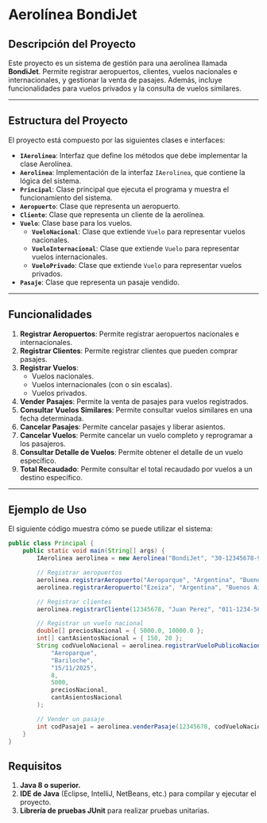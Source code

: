 # Aerolínea BondiJet

## Descripción del Proyecto
Este proyecto es un sistema de gestión para una aerolínea llamada **BondiJet**. Permite registrar aeropuertos, clientes, vuelos nacionales e internacionales, y gestionar la venta de pasajes. Además, incluye funcionalidades para vuelos privados y la consulta de vuelos similares.

---

## Estructura del Proyecto
El proyecto está compuesto por las siguientes clases e interfaces:

- **`IAerolinea`**: Interfaz que define los métodos que debe implementar la clase Aerolínea.
- **`Aerolinea`**: Implementación de la interfaz `IAerolinea`, que contiene la lógica del sistema.
- **`Principal`**: Clase principal que ejecuta el programa y muestra el funcionamiento del sistema.
- **`Aeropuerto`**: Clase que representa un aeropuerto.
- **`Cliente`**: Clase que representa un cliente de la aerolínea.
- **`Vuelo`**: Clase base para los vuelos.
  - **`VueloNacional`**: Clase que extiende `Vuelo` para representar vuelos nacionales.
  - **`VueloInternacional`**: Clase que extiende `Vuelo` para representar vuelos internacionales.
  - **`VueloPrivado`**: Clase que extiende `Vuelo` para representar vuelos privados.
- **`Pasaje`**: Clase que representa un pasaje vendido.

---

## Funcionalidades
1. **Registrar Aeropuertos**: Permite registrar aeropuertos nacionales e internacionales.
2. **Registrar Clientes**: Permite registrar clientes que pueden comprar pasajes.
3. **Registrar Vuelos**:
   - Vuelos nacionales.
   - Vuelos internacionales (con o sin escalas).
   - Vuelos privados.
4. **Vender Pasajes**: Permite la venta de pasajes para vuelos registrados.
5. **Consultar Vuelos Similares**: Permite consultar vuelos similares en una fecha determinada.
6. **Cancelar Pasajes**: Permite cancelar pasajes y liberar asientos.
7. **Cancelar Vuelos**: Permite cancelar un vuelo completo y reprogramar a los pasajeros.
8. **Consultar Detalle de Vuelos**: Permite obtener el detalle de un vuelo específico.
9. **Total Recaudado**: Permite consultar el total recaudado por vuelos a un destino específico.

---

## Ejemplo de Uso
El siguiente código muestra cómo se puede utilizar el sistema:

```java
public class Principal {
    public static void main(String[] args) {
        IAerolinea aerolinea = new Aerolinea("BondiJet", "30-12345678-9");

        // Registrar aeropuertos
        aerolinea.registrarAeropuerto("Aeroparque", "Argentina", "Buenos Aires", "Av. Costanera Rafael Obligado");
        aerolinea.registrarAeropuerto("Ezeiza", "Argentina", "Buenos Aires", "Autopista Riccheri km 33.5");

        // Registrar clientes
        aerolinea.registrarCliente(12345678, "Juan Perez", "011-1234-5678");

        // Registrar un vuelo nacional
        double[] preciosNacional = { 5000.0, 10000.0 };
        int[] cantAsientosNacional = { 150, 20 };
        String codVueloNacional = aerolinea.registrarVueloPublicoNacional(
            "Aeroparque", 
            "Bariloche", 
            "15/11/2025", 
            8, 
            5000, 
            preciosNacional, 
            cantAsientosNacional
        );

        // Vender un pasaje
        int codPasaje1 = aerolinea.venderPasaje(12345678, codVueloNacional, 5, true);
    }
}
```
## Requisitos
1. **Java 8 o superior.**
2. **IDE de Java** (Eclipse, IntelliJ, NetBeans, etc.) para compilar y ejecutar el proyecto.
3. **Librería de pruebas JUnit** para realizar pruebas unitarias.
